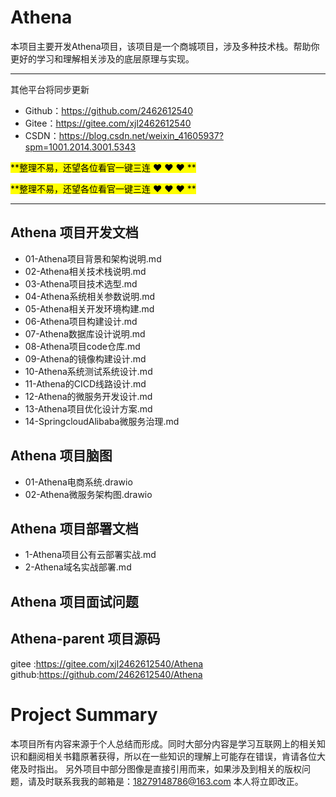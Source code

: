 # Athena
本项目主要开发Athena项目，该项目是一个商城项目，涉及多种技术栈。帮助你更好的学习和理解相关涉及的底层原理与实现。

-----------------------------------------------------------------------------------------------
其他平台将同步更新

- Github：https://github.com/2462612540
- Gitee：https://gitee.com/xjl2462612540
- CSDN：https://blog.csdn.net/weixin_41605937?spm=1001.2014.3001.5343

<mark>**整理不易，还望各位看官一键三连 :heart: :heart: :heart: **</mark>

<mark>**整理不易，还望各位看官一键三连 :heart: :heart: :heart: **</mark>

-----------------------------------------------------------------------------------------------

## Athena 项目开发文档
- 01-Athena项目背景和架构说明.md
- 02-Athena相关技术栈说明.md
- 03-Athena项目技术选型.md
- 04-Athena系统相关参数说明.md
- 05-Athena相关开发环境构建.md
- 06-Athena项目构建设计.md
- 07-Athena数据库设计说明.md
- 08-Athena项目code仓库.md
- 09-Athena的镜像构建设计.md
- 10-Athena系统测试系统设计.md
- 11-Athena的CICD线路设计.md
- 12-Athena的微服务开发设计.md
- 13-Athena项目优化设计方案.md
- 14-SpringcloudAlibaba微服务治理.md

## Athena 项目脑图

- 01-Athena电商系统.drawio
- 02-Athena微服务架构图.drawio


## Athena 项目部署文档

- 1-Athena项目公有云部署实战.md
- 2-Athena域名实战部署.md

## Athena 项目面试问题


## Athena-parent 项目源码

gitee :https://gitee.com/xjl2462612540/Athena
github:https://github.com/2462612540/Athena

# Project Summary

本项目所有内容来源于个人总结而形成。同时大部分内容是学习互联网上的相关知识和翻阅相关书籍原著获得，所以在一些知识的理解上可能存在错误，肯请各位大佬及时指出。
另外项目中部分图像是直接引用而来，如果涉及到相关的版权问题，请及时联系我我的邮箱是：18279148786@163.com 本人将立即改正。
